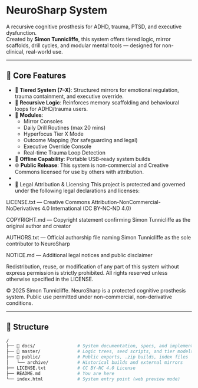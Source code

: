 # NeuroSharp System

A recursive cognitive prosthesis for ADHD, trauma, PTSD, and executive dysfunction.  
Created by **Simon Tunnicliffe**, this system offers tiered logic, mirror scaffolds, drill cycles, and modular mental tools — designed for non-clinical, real-world use.

---

## 🔧 Core Features

- 🧠 **Tiered System (7–X)**: Structured mirrors for emotional regulation, trauma containment, and executive override.
- 🔁 **Recursive Logic**: Reinforces memory scaffolding and behavioural loops for ADHD/trauma users.
- 🧩 **Modules**:
  - Mirror Consoles
  - Daily Drill Routines (max 20 mins)
  - Hyperfocus Tier X Mode
  - Outcome Mapping (for safeguarding and legal)
  - Executive Override Console
  - Real-time Trauma Loop Detection
- 💽 **Offline Capability**: Portable USB-ready system builds
- 🌐 **Public Release**: This system is non-commercial and Creative Commons licensed for use by others with attribution.
- 
- 📜 Legal Attribution & Licensing
This project is protected and governed under the following legal declarations and licenses:

LICENSE.txt — Creative Commons Attribution-NonCommercial-NoDerivatives 4.0 International (CC BY-NC-ND 4.0)

COPYRIGHT.md — Copyright statement confirming Simon Tunnicliffe as the original author and creator

AUTHORS.txt — Official authorship file naming Simon Tunnicliffe as the sole contributor to NeuroSharp

NOTICE.md — Additional legal notices and public disclaimer

Redistribution, reuse, or modification of any part of this system without express permission is strictly prohibited.
All rights reserved unless otherwise specified in the LICENSE.

© 2025 Simon Tunnicliffe. NeuroSharp is a protected cognitive prosthesis system. Public use permitted under non-commercial, non-derivative conditions.

---

## 📁 Structure

```bash
/
├── 📁 docs/                # System documentation, specs, and implementation notes
├── 📁 master/              # Logic trees, seed scripts, and tier models
├── 📁 public/              # Public exports, .zip builds, index files
│   └── archive/           # Historical builds and external mirrors
├── LICENSE.txt            # CC BY-NC 4.0 License
├── README.md              # You are here
└── index.html             # System entry point (web preview mode)

